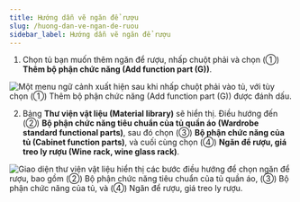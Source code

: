 ```yaml
---
title: Hướng dẫn vẽ ngăn để rượu
slug: /huong-dan-ve-ngan-de-ruou
sidebar_label: Hướng dẫn vẽ ngăn để rượu
---
```


1. Chọn tủ bạn muốn thêm ngăn để rượu, nhấp chuột phải và chọn (①) **Thêm bộ phận chức năng (Add function part (G))**.

![Một menu ngữ cảnh xuất hiện sau khi nhấp chuột phải vào tủ, với tùy chọn (①) Thêm bộ phận chức năng (Add function part (G)) được đánh dấu.](https://storage.googleapis.com/jegavn_kb/image_jegavn/347.1.jpg)

2. Bảng **Thư viện vật liệu (Material library)** sẽ hiển thị. Điều hướng đến (②) **Bộ phận chức năng tiêu chuẩn của tủ quần áo (Wardrobe standard functional parts)**, sau đó chọn (③) **Bộ phận chức năng của tủ (Cabinet function parts)**, và cuối cùng chọn (④) **Ngăn để rượu, giá treo ly rượu (Wine rack, wine glass rack)**.

![Giao diện thư viện vật liệu hiển thị các bước điều hướng để chọn ngăn để rượu, bao gồm (②) Bộ phận chức năng tiêu chuẩn của tủ quần áo, (③) Bộ phận chức năng của tủ, và (④) Ngăn để rượu, giá treo ly rượu.](https://storage.googleapis.com/jegavn_kb/image_jegavn/347.2.jpg)